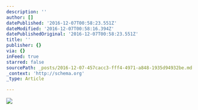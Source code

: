 ```yaml
---
description: ''
author: []
datePublished: '2016-12-07T00:58:23.551Z'
dateModified: '2016-12-07T00:58:16.394Z'
datePublishedOriginal: '2016-12-07T00:58:23.551Z'
title: ''
publisher: {}
via: {}
inFeed: true
starred: false
sourcePath: _posts/2016-12-07-457cacc3-fff4-4971-a848-1935d94932be.md
_context: 'http://schema.org'
_type: Article

---
```

![](https://the-grid-user-content.s3-us-west-2.amazonaws.com/4918c838-a905-40a0-8a5d-538155cfab3e.gif)